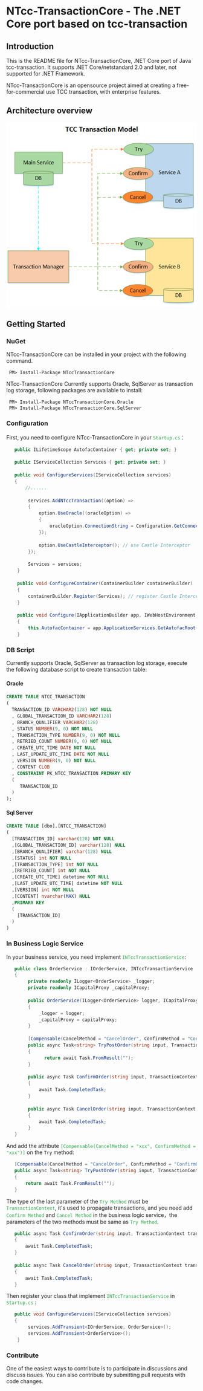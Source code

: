 # NTcc-TransactionCore - The .NET Core port based on tcc-transaction 


## Introduction

This is the README file for NTcc-TransactionCore, .NET Core port of Java tcc-transaction. It supports .NET Core/netstandard 2.0 and later, not supported for .NET Framework.

NTcc-TransactionCore is an opensource project aimed at creating a free-for-commercial use TCC transaction, with enterprise features.

## Architecture overview
![Architecture.png](https://github.com/wzl-bxg/NTcc-TransactionCore/blob/main/TCC%20Architecture.png)

## Getting Started

### NuGet

NTcc-TransactionCore can be installed in your project with the following command.

~~~shell
 PM> Install-Package NTccTransactionCore
~~~

NTcc-TransactionCore Currently supports Oracle, SqlServer as transaction log storage, following packages are available to install:

~~~shell
 PM> Install-Package NTccTransactionCore.Oracle
 PM> Install-Package NTccTransactionCore.SqlServer
~~~

### Configuration

First, you need to configure NTcc-TransactionCore in your <font color="#28a745">`Startup.cs`</font>：

~~~c#
   public ILifetimeScope AutofacContainer { get; private set; }

   public IServiceCollection Services { get; private set; }

   public void ConfigureServices(IServiceCollection services)
   {
       //......
           
        services.AddNTccTransaction((option) =>
        {
            option.UseOracle((oracleOption) =>
            {
                oracleOption.ConnectionString = Configuration.GetConnectionString("Your ConnectionStrings");// 						configure db connectiong
            });

            option.UseCastleInterceptor(); // use Castle Interceptor
        });

        Services = services;
    }

    public void ConfigureContainer(ContainerBuilder containerBuilder)
    {
        containerBuilder.Register(Services); // register Castle Interceptor
    }

	public void Configure(IApplicationBuilder app, IWebHostEnvironment env)
    {
        this.AutofacContainer = app.ApplicationServices.GetAutofacRoot();
    }
~~~

### DB Script

Currently supports Oracle, SqlServer as transaction log storage, execute the following database script to create transaction table:

#### Oracle

~~~sql
CREATE TABLE NTCC_TRANSACTION 
(
  TRANSACTION_ID VARCHAR2(128) NOT NULL 
  , GLOBAL_TRANSACTION_ID VARCHAR2(128)
  , BRANCH_QUALIFIER VARCHAR2(128) 
  , STATUS NUMBER(9, 0) NOT NULL 
  , TRANSACTION_TYPE NUMBER(9, 0) NOT NULL 
  , RETRIED_COUNT NUMBER(9, 0) NOT NULL 
  , CREATE_UTC_TIME DATE NOT NULL 
  , LAST_UPDATE_UTC_TIME DATE NOT NULL 
  , VERSION NUMBER(9, 0) NOT NULL 
  , CONTENT CLOB 
  , CONSTRAINT PK_NTCC_TRANSACTION PRIMARY KEY 
  (
     TRANSACTION_ID 
  )
);
~~~

#### Sql Server

~~~sql
CREATE TABLE [dbo].[NTCC_TRANSACTION] 
(
  [TRANSACTION_ID] varchar(128) NOT NULL 
  ,[GLOBAL_TRANSACTION_ID] varchar(128) NULL 
  ,[BRANCH_QUALIFIER] varchar(128) NULL 
  ,[STATUS] int NOT NULL 
  ,[TRANSACTION_TYPE] int NOT NULL 
  ,[RETRIED_COUNT] int NOT NULL 
  ,[CREATE_UTC_TIME] datetime NOT NULL 
  ,[LAST_UPDATE_UTC_TIME] datetime NOT NULL 
  ,[VERSION] int NOT NULL 
  ,[CONTENT] nvarchar(MAX) NULL 
  ,PRIMARY KEY 
  (
  	[TRANSACTION_ID]
  )
)
~~~



### In Business Logic Service

In your business service, you need implement <font color="#28a745">`INTccTransactionService`</font>:

~~~c#
   public class OrderService : IOrderService, INTccTransactionService
   {
        private readonly ILogger<OrderService> _logger;
        private readonly ICapitalProxy _capitalProxy;

        public OrderService(ILogger<OrderService> logger, ICapitalProxy capitalProxy)
        {
            _logger = logger;
            _capitalProxy = capitalProxy;
        }

        [Compensable(CancelMethod = "CancelOrder", ConfirmMethod = "ConfirmOrder")]
        public async Task<string> TryPostOrder(string input, TransactionContext transactionContext = null)
        {
              return await Task.FromResult("");
        }

        public async Task ConfirmOrder(string input, TransactionContext transactionContext = null)
        {
            await Task.CompletedTask;
        }

        public async Task CancelOrder(string input, TransactionContext transactionContext = null)
        {
            await Task.CompletedTask;
        }
   }
~~~

And add the attribute  <font color="#28a745">`[Compensable(CancelMethod = "xxx", ConfirmMethod = "xxx")]` </font>on the `Try` method:

 ~~~c#
 	[Compensable(CancelMethod = "CancelOrder", ConfirmMethod = "ConfirmOrder")]
    public async Task<string> TryPostOrder(string input, TransactionContext transactionContext = null)
    {       
        return await Task.FromResult("");
    }
 ~~~

The type of the last parameter of the <font color="#28a745">`Try Method`</font> must be <font color="#28a745">`TransactionContext`</font>, it's used to propagate transactions, and you need add <font color="#28a745">`Confirm Method`</font> and <font color="#28a745">`Cancel Method`</font> in the business logic service，the parameters of the two methods must be same as <font color="#28a745">`Try Method`</font>.

~~~C#
   public async Task ConfirmOrder(string input, TransactionContext transactionContext = null)
   {
       await Task.CompletedTask;
   }

   public async Task CancelOrder(string input, TransactionContext transactionContext = null)
   {
       await Task.CompletedTask;
   }
~~~

Then register your class that implement   <font color="#28a745">`INTccTransactionService`</font>  in  <font color="#28a745">`Startup.cs`</font> :

```c#
   public void ConfigureServices(IServiceCollection services)
   {
		services.AddTransient<IOrderService, OrderService>();
	  	services.AddTransient<OrderService>();
	}
```

### Contribute

One of the easiest ways to contribute is to participate in discussions and discuss issues. You can also contribute by submitting pull requests with code changes.